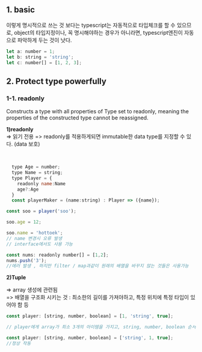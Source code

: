 ## 1. basic

이렇게 명시적으로 쓰는 것 보다는 typescript는 자동적으로 타입체크를 할 수 있으므로, object의 타입지정이나, 꼭 명시해야하는 경우가 아니라면, typescript엔진이 자동으로 파악하게 두는 것이 낫다.

```javascript
let a: number = 1;
let b: string = 'string';
let c: number[] = [1, 2, 3];
```

## 2. Protect type powerfully

### 1-1. readonly

Constructs a type with all properties of Type set to readonly, meaning the properties of the constructed type cannot be reassigned.

**1)readonly** <br>
=> 읽기 전용
=> readonly를 적용하게되면 immutable한 data type를 지정할 수 있다. (data 보호)

<br>

```javascript
  type Age = number;
  type Name = string;
  type Player = {
    readonly name:Name
    age?:Age
  }
  const playerMaker = (name:string) : Player => ({name});

const soo = player('soo');

soo.age = 12;

soo.name = 'hottoek';
// name 변경시 오류 발생
// interface에서도 사용 가능

const nums: readonly number[] = [1,2];
nums.push('3');
//에러 발생 , 하지만 filter / map과같이 원래의 배열을 바꾸지 않는 것들은 사용가능

```

**2)Tuple**

=> array 생성에 관련됨 <br>
=> 배열을 구조화 시키는 것 : 최소한의 길이를 가져야하고, 특정 위치에 특정 타입이 있어야 함 등

```javascript
const player: [string, number, boolean] = [1, 'string', true];

// player에게 array가 최소 3개의 아이템을 가지고, string, number, boolean 순서의 구조를 가진다고 알려줌 따라서 오류발생

const player: [string, number, boolean] = ['string', 1, true];
//정상 작동
```
